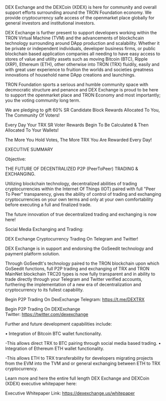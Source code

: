 DEX Exchange and the DEXCoin (XDEX) is here for community and overall support efforts surrounding around the TRON Foundation economy. We provide cryptocurrency safe access of the openmarket place globally for general investors and institutional investors. 

DEX Exchange is further present to support developers working within the TRON Virtual Machine (TVM) and the advancements of blockchcain technology surrounding around DApp production and scalability. Whether it be private or independent individuals, developer business firms, or public blockchain based application companies all needing to have easy access to stores of value and utility assets such as moving Bitcoin (BTC), Ripple (XRP), Ethereum (ETH), other otherwise into TRON (TRX) fluidily, easily and with great user experience to fruition the worlds and societies greatness innovations of household name DApp creations and launchings.

TRON Foundation sports a serious and humble community space with decmocratic structure and penance and DEX Exchange is proud to be here to support the openmarket place and TRON Economy and most importantly; you the voting community long term.

We are pledging to gift 60% SR Candidate Block Rewards Allocated To You, The Community Of Voters!

Every Day Your TRX SR Voter Rewards Begin To Be Calculated & Then Allocated To Your Wallets!

The More You Hold Votes, The More TRX You Are Rewarded Every Day!

EXECUTIVE SUMMARY

Objective:

THE FUTURE OF DECENTRALIZED P2P (PeerToPeer) TRADING & EXCHANGING.

Utilizing blockchain technology, decentralized abilities of trading cryptocurrencies within the Internet Of Things (IOT) paired with full "Peer To Peer" transparency, gives the ability of control of trading and exchanging cryptocurrencies on your own terms and only at your own comfortability before executing a full and finalized trade.

The future innovation of true decentralized trading and exchanging is now here!

Social Media Exchanging and Trading:

DEX Exchange Cryptocurrency Trading On Telegram and Twitter!

DEX Exchange is in support and endorsing the GoSeedit technology and payment platform solution.

Through GoSeedIt's technology paired to the TRON blockchain upon which GoSeedit functions, full P2P trading and exchanging of TRX and TRON MainNet blockchain TRC20 types is now fully transparent and in ability to trade directly through your Telegram and Twitter verified accounts, furthering the implementation of a new era of decentralization and cryptocurrency to its fullest capability.

Begin P2P Trading On DexExchange Telegram: https://t.me/DEXTRX

Begin P2P Trading On DEXExchange Twitter: https://twitter.com/dexexchange

Further and future development capabilities include: 

• Integration of Bitcoin BTC wallet functionality. 
   
   -This allows direct TRX to BTC pairing through social media based trading. 
• Integration of Ethereum ETH wallet functionality. 
   
   -This allows ETH to TRX transferability for developers migrating projects from the EVM into the TVM and or general exchanging between ETH to TRX cryptocurrency.
   
Learn more and here the entire full length DEX Exchange and DEXCoin (XDEX) executive whitepaper here:

Executive Whitepaper Link: https://dexexchange.us/whitepaper
